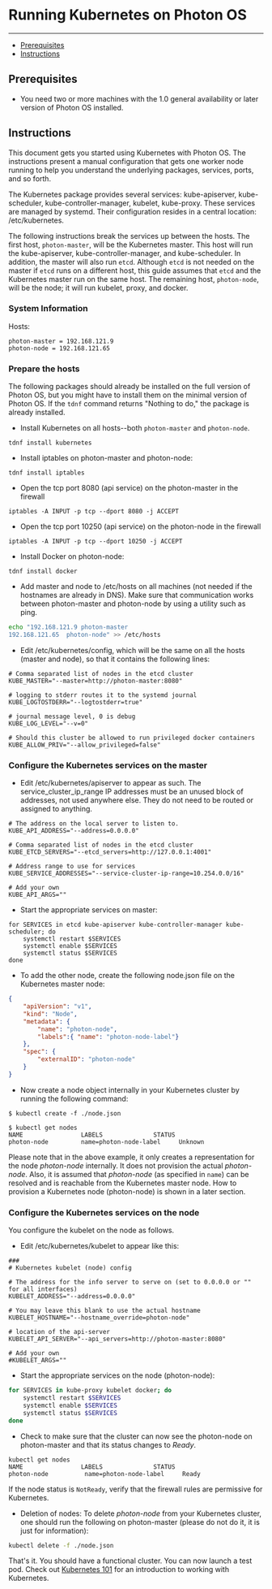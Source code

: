 # Running Kubernetes on Photon OS
-----------------------------------------------------

- [Prerequisites](#prerequisites)
- [Instructions](#instructions)

## Prerequisites

* You need two or more machines with the 1.0 general availability or later version of Photon OS installed.

## Instructions

This document gets you started using Kubernetes with Photon OS. The instructions present a manual configuration that gets one worker node running to help you understand  the underlying packages, services, ports, and so forth. 

The Kubernetes package provides several services: kube-apiserver, kube-scheduler, kube-controller-manager, kubelet, kube-proxy.  These services are managed by systemd. Their configuration resides in a central location: /etc/kubernetes.  

The following instructions break the services up between the hosts.  The first host, `photon-master`, will be the Kubernetes master.  This host will run the kube-apiserver, kube-controller-manager, and kube-scheduler.  In addition, the master will also run `etcd`. Although `etcd` is not needed on the master if `etcd` runs on a different host, this guide assumes that `etcd` and the Kubernetes master run on the same host.  The remaining host, `photon-node`, will be the node; it will run kubelet, proxy, and docker.

### System Information

Hosts:

```
photon-master = 192.168.121.9
photon-node = 192.168.121.65
```

### Prepare the hosts

The following packages should already be installed on the full version of Photon OS, but you might have to install them on the minimal version of Photon OS. If the `tdnf` command returns "Nothing to do," the package is already installed.
    
* Install Kubernetes on all hosts--both `photon-master` and `photon-node`.

```
tdnf install kubernetes
``` 

* Install iptables on photon-master and photon-node:

```
tdnf install iptables
```

* Open the tcp port 8080 (api service) on the photon-master in the firewall

```
iptables -A INPUT -p tcp --dport 8080 -j ACCEPT
```

* Open the tcp port 10250 (api service) on the photon-node in the firewall

```
iptables -A INPUT -p tcp --dport 10250 -j ACCEPT
```


* Install Docker on photon-node:

```
tdnf install docker
```

* Add master and node to /etc/hosts on all machines (not needed if the hostnames are already in DNS). Make sure that communication works between photon-master and photon-node by using a utility such as ping.

```sh
echo "192.168.121.9	photon-master
192.168.121.65	photon-node" >> /etc/hosts
```

* Edit /etc/kubernetes/config, which will be the same on all the hosts (master and node), so that it contains the following lines:

```
# Comma separated list of nodes in the etcd cluster
KUBE_MASTER="--master=http://photon-master:8080"

# logging to stderr routes it to the systemd journal
KUBE_LOGTOSTDERR="--logtostderr=true"

# journal message level, 0 is debug
KUBE_LOG_LEVEL="--v=0"

# Should this cluster be allowed to run privileged docker containers
KUBE_ALLOW_PRIV="--allow_privileged=false"
```

### Configure the Kubernetes services on the master

* Edit /etc/kubernetes/apiserver to appear as such.  The service_cluster_ip_range IP addresses must be an unused block of addresses, not used anywhere else.  They do not need to be routed or assigned to anything.

```
# The address on the local server to listen to.
KUBE_API_ADDRESS="--address=0.0.0.0"

# Comma separated list of nodes in the etcd cluster
KUBE_ETCD_SERVERS="--etcd_servers=http://127.0.0.1:4001"

# Address range to use for services
KUBE_SERVICE_ADDRESSES="--service-cluster-ip-range=10.254.0.0/16"

# Add your own
KUBE_API_ARGS=""
```

* Start the appropriate services on master:

```
for SERVICES in etcd kube-apiserver kube-controller-manager kube-scheduler; do
	systemctl restart $SERVICES
	systemctl enable $SERVICES
	systemctl status $SERVICES
done
```

* To add the other node, create the following node.json file on the Kubernetes master node:

```json
{
    "apiVersion": "v1",
    "kind": "Node",
    "metadata": {
        "name": "photon-node",
        "labels":{ "name": "photon-node-label"}
    },
    "spec": {
        "externalID": "photon-node"
    }
}
```

* Now create a node object internally in your Kubernetes cluster by running the following command:

```console
$ kubectl create -f ./node.json

$ kubectl get nodes
NAME                LABELS              STATUS
photon-node         name=photon-node-label     Unknown
```

Please note that in the above example, it only creates a representation for the node
_photon-node_ internally. It does not provision the actual _photon-node_. Also, it
is assumed that _photon-node_ (as specified in `name`) can be resolved and is
reachable from the Kubernetes master node. How to provision
a Kubernetes node (photon-node) is shown in a later section.

### Configure the Kubernetes services on the node

You configure the kubelet on the node as follows. 

* Edit /etc/kubernetes/kubelet to appear like this:

```
###
# Kubernetes kubelet (node) config

# The address for the info server to serve on (set to 0.0.0.0 or "" for all interfaces)
KUBELET_ADDRESS="--address=0.0.0.0"

# You may leave this blank to use the actual hostname
KUBELET_HOSTNAME="--hostname_override=photon-node"

# location of the api-server
KUBELET_API_SERVER="--api_servers=http://photon-master:8080"

# Add your own
#KUBELET_ARGS=""
```

* Start the appropriate services on the node (photon-node):

```sh
for SERVICES in kube-proxy kubelet docker; do 
    systemctl restart $SERVICES
    systemctl enable $SERVICES
    systemctl status $SERVICES 
done
```

* Check to make sure that the cluster can now see the photon-node on photon-master and that its status changes to _Ready_.

```console
kubectl get nodes
NAME                LABELS              STATUS
photon-node          name=photon-node-label     Ready
```

If the node status is `NotReady`, verify that the firewall rules are permissive for Kubernetes.  

* Deletion of nodes: To delete _photon-node_ from your Kubernetes cluster, one should run the following on photon-master (please do not do it, it is just for information):

```sh
kubectl delete -f ./node.json
```

That's it. You should have a functional cluster. You can now launch a test pod. Check out [Kubernetes 101](http://kubernetes.io/docs/user-guide/walkthrough/) for an introduction to working with Kubernetes. 



